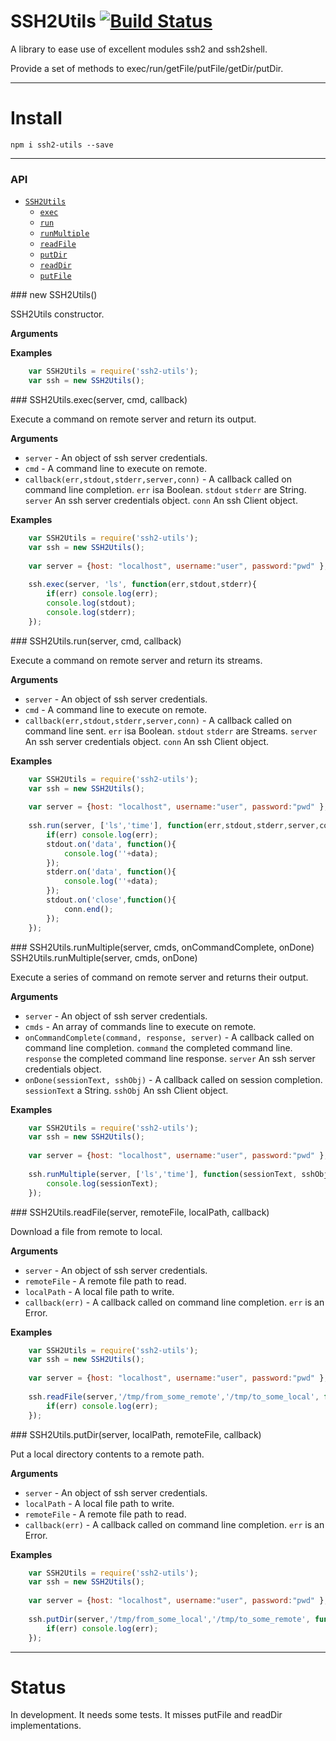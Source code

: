 # SSH2Utils [![Build Status](https://travis-ci.org/maboiteaspam/ssh2-utils.svg?branch=master)](https://travis-ci.org/maboiteaspam/ssh2-utils)

A library to ease use of excellent modules ssh2 and ssh2shell.

Provide a set of methods to exec/run/getFile/putFile/getDir/putDir.

---------------------------------------


# Install

```npm i ssh2-utils --save```

---------------------------------------


### API

* [`SSH2Utils`]()
    * [`exec`](#exec)
    * [`run`](#run)
    * [`runMultiple`](#runMultiple)
    * [`readFile`](#readFile)
    * [`putDir`](#putDir)
    * [`readDir`](#readDir)
    * [`putFile`](#putFile)
    

<a name="SSH2Utils" />
### new SSH2Utils()

SSH2Utils constructor.

__Arguments__


__Examples__

```js
    var SSH2Utils = require('ssh2-utils');
    var ssh = new SSH2Utils();
```



<a name="exec" />
### SSH2Utils.exec(server, cmd, callback)

Execute a command on remote server and return its output.

__Arguments__

* `server` - An object of ssh server credentials.
* `cmd` - A command line to execute on remote.
* `callback(err,stdout,stderr,server,conn)` - A callback called on command line completion. 
    `err` isa Boolean.
    `stdout` `stderr` are String.
    `server` An ssh server credentials object.
    `conn` An ssh Client object.

__Examples__

```js
    var SSH2Utils = require('ssh2-utils');
    var ssh = new SSH2Utils();
    
    var server = {host: "localhost", username:"user", password:"pwd" };
    
    ssh.exec(server, 'ls', function(err,stdout,stderr){
        if(err) console.log(err);
        console.log(stdout);
        console.log(stderr);
    });
```


<a name="run" />
### SSH2Utils.run(server, cmd, callback)

Execute a command on remote server and return its streams.

__Arguments__

* `server` - An object of ssh server credentials.
* `cmd` - A command line to execute on remote.
* `callback(err,stdout,stderr,server,conn)` - A callback called on command line sent. 
    `err` isa Boolean.
    `stdout` `stderr` are Streams.
    `server` An ssh server credentials object.
    `conn` An ssh Client object.

__Examples__

```js
    var SSH2Utils = require('ssh2-utils');
    var ssh = new SSH2Utils();
    
    var server = {host: "localhost", username:"user", password:"pwd" };
    
    ssh.run(server, ['ls','time'], function(err,stdout,stderr,server,conn){
        if(err) console.log(err);
        stdout.on('data', function(){
            console.log(''+data);
        });
        stderr.on('data', function(){
            console.log(''+data);
        });
        stdout.on('close',function(){
            conn.end();
        });
    });
```


<a name="runMultiple" />
### SSH2Utils.runMultiple(server, cmds, onCommandComplete, onDone)
    SSH2Utils.runMultiple(server, cmds, onDone)

Execute a series of command on remote server and returns their output.

__Arguments__

* `server` - An object of ssh server credentials.
* `cmds` - An array of commands line to execute on remote.
* `onCommandComplete(command, response, server)` - A callback called on command line completion. 
    `command` the completed command line.
    `response` the completed command line response.
    `server` An ssh server credentials object.
* `onDone(sessionText, sshObj)` - A callback called on session completion. 
    `sessionText` a String.
    `sshObj` An ssh Client object.

__Examples__

```js
    var SSH2Utils = require('ssh2-utils');
    var ssh = new SSH2Utils();
    
    var server = {host: "localhost", username:"user", password:"pwd" };
    
    ssh.runMultiple(server, ['ls','time'], function(sessionText, sshObj){
        console.log(sessionText);
    });
```


<a name="readFile" />
### SSH2Utils.readFile(server, remoteFile, localPath, callback)

Download a file from remote to local.

__Arguments__

* `server` - An object of ssh server credentials.
* `remoteFile` - A remote file path to read.
* `localPath` - A local file path to write.
* `callback(err)` - A callback called on command line completion. 
    `err` is an Error.

__Examples__

```js
    var SSH2Utils = require('ssh2-utils');
    var ssh = new SSH2Utils();
    
    var server = {host: "localhost", username:"user", password:"pwd" };
        
    ssh.readFile(server,'/tmp/from_some_remote','/tmp/to_some_local', function(err){
        if(err) console.log(err);
    });
```


<a name="putDir" />
### SSH2Utils.putDir(server, localPath, remoteFile, callback)

Put a local directory contents to a remote path.

__Arguments__

* `server` - An object of ssh server credentials.
* `localPath` - A local file path to write.
* `remoteFile` - A remote file path to read.
* `callback(err)` - A callback called on command line completion. 
    `err` is an Error.

__Examples__

```js
    var SSH2Utils = require('ssh2-utils');
    var ssh = new SSH2Utils();
    
    var server = {host: "localhost", username:"user", password:"pwd" };
        
    ssh.putDir(server,'/tmp/from_some_local','/tmp/to_some_remote', function(err){
        if(err) console.log(err);
    });
```


---------------------------------------

# Status

In development. It needs some tests. It misses putFile and readDir implementations.
